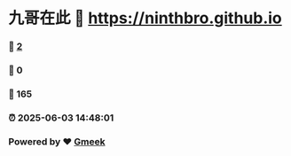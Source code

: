 # 九哥在此 :link: https://ninthbro.github.io 
### :page_facing_up: [2](https://ninthbro.github.io/tag.html) 
### :speech_balloon: 0 
### :hibiscus: 165 
### :alarm_clock: 2025-06-03 14:48:01 
### Powered by :heart: [Gmeek](https://github.com/Meekdai/Gmeek)
